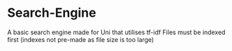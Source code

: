 # Search-Engine
A basic search engine made for Uni that utilises tf-idf
Files must be indexed first (indexes not pre-made as file size is too large)
